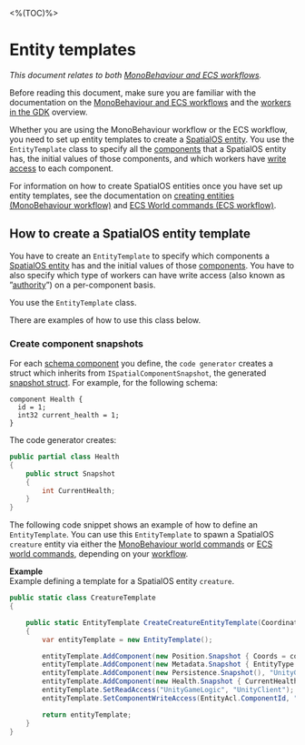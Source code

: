 [//]: # (Doc of docs reference 22)

<%(TOC)%>
# Entity templates
_This document relates to both [MonoBehaviour and ECS workflows](\{\{urlRoot\}\}/reference/intro-workflows-spatialos-entities)._

Before reading this document, make sure you are familiar with the documentation on the [MonoBehaviour and ECS workflows](\{\{urlRoot\}\}/reference/intro-workflows-spatialos-entities) and the [workers in the GDK](\{\{urlRoot\}\}/reference/workers/workers-in-the-gdk) overview.

Whether you are using the MonoBehaviour workflow or the ECS workflow, you need to set up entity templates to create a [SpatialOS entity](\{\{urlRoot\}\}/reference/glossary#spatialos-entity). You use the `EntityTemplate` class to specify all the [components](\{\{urlRoot\}\}/reference/glossary#spatialos-component) that a SpatialOS entity has, the initial values of those components, and which workers have [write access](\{\{urlRoot\}\}/reference//glossary#authority) to each component.

For information on how to create SpatialOS entities once you have set up entity templates, see the documentation on [creating entities (MonoBehaviour workflow)](\{\{urlRoot\}\}/reference/gameobject/create-delete-spatialos-entities) and [ECS World commands (ECS workflow)](\{\{urlRoot\}\}/reference/ecs/world-commands).

## How to create a SpatialOS entity template

You have to create an `EntityTemplate` to specify which components a [SpatialOS entity](\{\{urlRoot\}\}/reference/glossary#spatialos-entity) has and the initial values of those [components](\{\{urlRoot\}\}/reference/glossary#spatialos-component). You have to also specify which type of workers can have write access (also known as ”[authority](\{\{urlRoot\}\}/reference/glossary#authority)”) on a per-component basis.

You use the `EntityTemplate` class.

There are examples of how to use this class below.


### Create component snapshots
For each [schema component](\{\{urlRoot\}\}/reference/glossary#schema) you define, the `code generator` creates a struct which inherits from `ISpatialComponentSnapshot`, the generated [snapshot struct](\{\{urlRoot\}\}/reference/ecs/component-generation#overview). For example, for the following schema:

```
component Health {
  id = 1;
  int32 current_health = 1;
}
```

The code generator creates:

```csharp
public partial class Health
{
    public struct Snapshot
    {
        int CurrentHealth;
    }
}
```

The following code snippet shows an example of how to define an `EntityTemplate`. You can use this `EntityTemplate` to spawn a SpatialOS `creature` entity via either the [MonoBehaviour world commands](\{\{urlRoot\}\}/reference/gameobject/world-commands) or [ECS world commands](\{\{urlRoot\}\}/reference/ecs/world-commands), depending on your [workflow](\{\{urlRoot\}\}/reference/intro-workflows-spatialos-entities).

**Example**<br/>
Example defining a template for a SpatialOS entity `creature`.

```csharp
public static class CreatureTemplate
{

    public static EntityTemplate CreateCreatureEntityTemplate(Coordinates coords)
    {
        var entityTemplate = new EntityTemplate();

        entityTemplate.AddComponent(new Position.Snapshot { Coords = coords }, "UnityGameLogic");
        entityTemplate.AddComponent(new Metadata.Snapshot { EntityType = "Creature"}, "UnityGameLogic");
        entityTemplate.AddComponent(new Persistence.Snapshot(), "UnityGameLogic");
        entityTemplate.AddComponent(new Health.Snapshot { CurrentHealth = 100 }, "UnityGameLogic");
        entityTemplate.SetReadAccess("UnityGameLogic", "UnityClient");
        entityTemplate.SetComponentWriteAccess(EntityAcl.ComponentId, "UnityGameLogic");

        return entityTemplate;
    }
}
```
